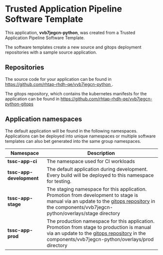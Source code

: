 # Trusted Application Pipeline Software Template

This application, **vvb7jegcn-python**, was created from a Trusted Application Pipeline Software Template.

The software templates create a new source and gitops deployment repositories with a sample source application. 

## Repositories

The source code for your application can be found in [https://github.com/rhtap-rhdh-qe/vvb7jegcn-python ](https://github.com/rhtap-rhdh-qe/vvb7jegcn-python ).
 
The gitops repository, which contains the kubernetes manifests for the application can be found in 
[https://github.com/rhtap-rhdh-qe/vvb7jegcn-python-gitops ](https://github.com/rhtap-rhdh-qe/vvb7jegcn-python-gitops ) 

## Application namespaces 

The default application will be found in the following namespaces. Applications can be deployed into unique namespaces or multiple software templates can also bet generated into the same group namespaces.  

|  Namespace   |  Description   |  
| -------- | -------- |
| **tssc-app-ci** | The namespace used for CI workloads |
| **tssc-app-development** | The default application during development. Every build will be deployed to this namespace for testing. |
| **tssc-app-stage** | The staging namespace for this application. Promotion from development to stage is manual via an update to the [gitops repository](https://github.com/rhtap-rhdh-qe/vvb7jegcn-python-gitops ) in the components/vvb7jegcn-python/overlays/stage directory |
| **tssc-app-prod** | The production namespace for this application. Promotion from stage to production is manual via an update to the [gitops repository](https://github.com/rhtap-rhdh-qe/vvb7jegcn-python-gitops ) in the components/vvb7jegcn-python/overlays/prod directory |